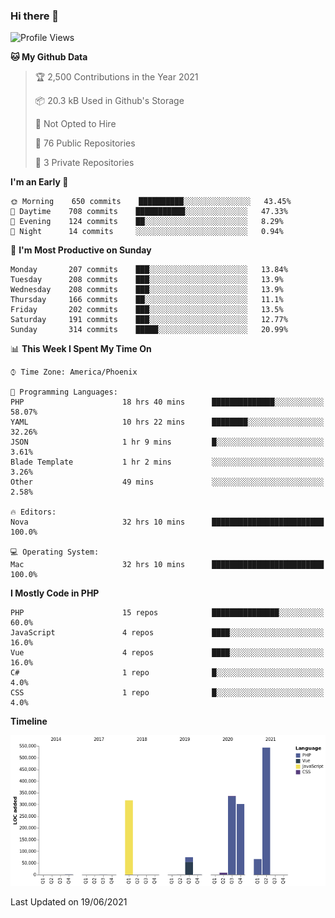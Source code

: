 ### Hi there 👋

<!--START_SECTION:waka-->
![Profile Views](http://img.shields.io/badge/Profile%20Views-0-blue)

**🐱 My Github Data** 

> 🏆 2,500 Contributions in the Year 2021
 > 
> 📦 20.3 kB Used in Github's Storage 
 > 
> 🚫 Not Opted to Hire
 > 
> 📜 76 Public Repositories 
 > 
> 🔑 3 Private Repositories  
 > 
**I'm an Early 🐤** 

```text
🌞 Morning    650 commits    ██████████░░░░░░░░░░░░░░░   43.45% 
🌆 Daytime    708 commits    ███████████░░░░░░░░░░░░░░   47.33% 
🌃 Evening    124 commits    ██░░░░░░░░░░░░░░░░░░░░░░░   8.29% 
🌙 Night      14 commits     ░░░░░░░░░░░░░░░░░░░░░░░░░   0.94%

```
📅 **I'm Most Productive on Sunday** 

```text
Monday       207 commits    ███░░░░░░░░░░░░░░░░░░░░░░   13.84% 
Tuesday      208 commits    ███░░░░░░░░░░░░░░░░░░░░░░   13.9% 
Wednesday    208 commits    ███░░░░░░░░░░░░░░░░░░░░░░   13.9% 
Thursday     166 commits    ██░░░░░░░░░░░░░░░░░░░░░░░   11.1% 
Friday       202 commits    ███░░░░░░░░░░░░░░░░░░░░░░   13.5% 
Saturday     191 commits    ███░░░░░░░░░░░░░░░░░░░░░░   12.77% 
Sunday       314 commits    █████░░░░░░░░░░░░░░░░░░░░   20.99%

```


📊 **This Week I Spent My Time On** 

```text
⌚︎ Time Zone: America/Phoenix

💬 Programming Languages: 
PHP                      18 hrs 40 mins      ██████████████░░░░░░░░░░░   58.07% 
YAML                     10 hrs 22 mins      ████████░░░░░░░░░░░░░░░░░   32.26% 
JSON                     1 hr 9 mins         █░░░░░░░░░░░░░░░░░░░░░░░░   3.61% 
Blade Template           1 hr 2 mins         ░░░░░░░░░░░░░░░░░░░░░░░░░   3.26% 
Other                    49 mins             ░░░░░░░░░░░░░░░░░░░░░░░░░   2.58%

🔥 Editors: 
Nova                     32 hrs 10 mins      █████████████████████████   100.0%

💻 Operating System: 
Mac                      32 hrs 10 mins      █████████████████████████   100.0%

```

**I Mostly Code in PHP** 

```text
PHP                      15 repos            ███████████████░░░░░░░░░░   60.0% 
JavaScript               4 repos             ████░░░░░░░░░░░░░░░░░░░░░   16.0% 
Vue                      4 repos             ████░░░░░░░░░░░░░░░░░░░░░   16.0% 
C#                       1 repo              █░░░░░░░░░░░░░░░░░░░░░░░░   4.0% 
CSS                      1 repo              █░░░░░░░░░░░░░░░░░░░░░░░░   4.0%

```


**Timeline**

![Chart not found](https://raw.githubusercontent.com/mikebronner/mikebronner/master/charts/bar_graph.png) 


 Last Updated on 19/06/2021
<!--END_SECTION:waka-->

<!--
**mikebronner/mikebronner** is a ✨ _special_ ✨ repository because its `README.md` (this file) appears on your GitHub profile.

Here are some ideas to get you started:

- 🔭 I’m currently working on ...
- 🌱 I’m currently learning ...
- 👯 I’m looking to collaborate on ...
- 🤔 I’m looking for help with ...
- 💬 Ask me about ...
- 📫 How to reach me: ...
- 😄 Pronouns: ...
- ⚡ Fun fact: ...
-->
